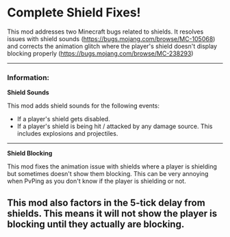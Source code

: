<h1>Complete Shield Fixes!</h1>

This mod addresses two Minecraft bugs related to shields. It resolves issues with shield sounds (https://bugs.mojang.com/browse/MC-105068)
and corrects the animation glitch where the player's shield doesn't display blocking properly (https://bugs.mojang.com/browse/MC-238293)

---
### Information:
**Shield Sounds**

This mod adds shield sounds for the following events:

- If a player's shield gets disabled.
- If a player's shield is being hit / attacked by any damage source. This includes explosions and projectiles.
---
**Shield Blocking**

This mod fixes the animation issue with shields where a player is shielding but sometimes doesn't show them blocking. This can be very annoying when PvPing as you
don't know if the player is shielding or not.

This mod also factors in the 5-tick delay from shields. This means it will not show the player is blocking until they actually are blocking.
---
